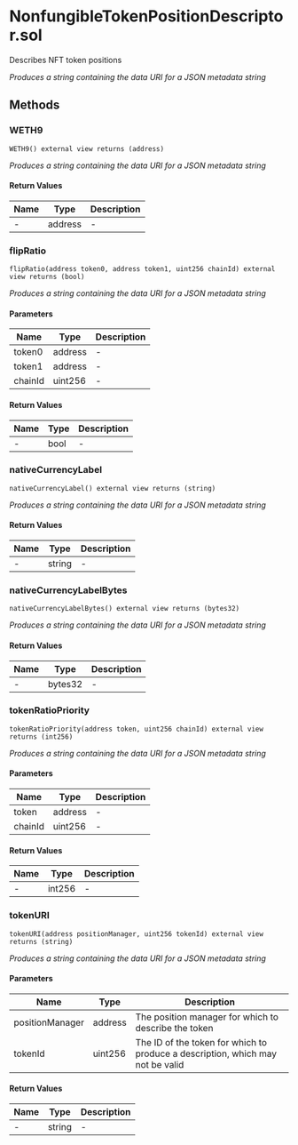 
# NonfungibleTokenPositionDescriptor.sol

    
Describes NFT token positions

    
*Produces a string containing the data URI for a JSON metadata string*
## Methods
### WETH9
```solidity
WETH9() external view returns (address)
```

            

            
*Produces a string containing the data URI for a JSON metadata string*
#### Return Values

| Name | Type | Description |
|---|---|---|
| - | address | - |

### flipRatio
```solidity
flipRatio(address token0, address token1, uint256 chainId) external view returns (bool)
```

            

            
*Produces a string containing the data URI for a JSON metadata string*
#### Parameters

| Name | Type | Description |
|---|---|---|
| token0 | address | - |
| token1 | address | - |
| chainId | uint256 | - |

#### Return Values

| Name | Type | Description |
|---|---|---|
| - | bool | - |

### nativeCurrencyLabel
```solidity
nativeCurrencyLabel() external view returns (string)
```

            

            
*Produces a string containing the data URI for a JSON metadata string*
#### Return Values

| Name | Type | Description |
|---|---|---|
| - | string | - |

### nativeCurrencyLabelBytes
```solidity
nativeCurrencyLabelBytes() external view returns (bytes32)
```

            

            
*Produces a string containing the data URI for a JSON metadata string*
#### Return Values

| Name | Type | Description |
|---|---|---|
| - | bytes32 | - |

### tokenRatioPriority
```solidity
tokenRatioPriority(address token, uint256 chainId) external view returns (int256)
```

            

            
*Produces a string containing the data URI for a JSON metadata string*
#### Parameters

| Name | Type | Description |
|---|---|---|
| token | address | - |
| chainId | uint256 | - |

#### Return Values

| Name | Type | Description |
|---|---|---|
| - | int256 | - |

### tokenURI
```solidity
tokenURI(address positionManager, uint256 tokenId) external view returns (string)
```

            

            
*Produces a string containing the data URI for a JSON metadata string*
#### Parameters

| Name | Type | Description |
|---|---|---|
| positionManager | address | The position manager for which to describe the token |
| tokenId | uint256 | The ID of the token for which to produce a description, which may not be valid |

#### Return Values

| Name | Type | Description |
|---|---|---|
| - | string | - |


